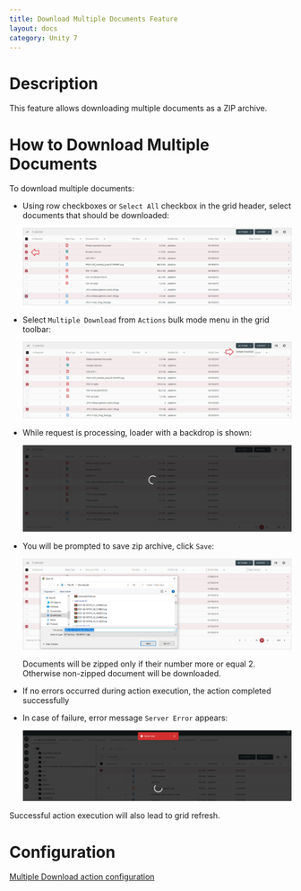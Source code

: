 ```yaml
---
title: Download Multiple Documents Feature
layout: docs
category: Unity 7
---
```

# Description

This feature allows downloading multiple documents as a ZIP archive.

# How to Download Multiple Documents

To download multiple documents:

- Using row checkboxes or `Select All` checkbox in the grid header, select documents that should be downloaded:

    ![Selected documents](multiple-document-download/images/selected-docs.png)

- Select `Multiple Download` from `Actions` bulk mode menu in the grid toolbar:

    ![Action in menu](multiple-document-download/images/action-dropdown.png)
    
- While request is processing, loader with a backdrop is shown:

    ![Request processing](multiple-document-download/images/loader-processing.png)
    
- You will be prompted to save zip archive, click `Save`:

    ![Save as prompt](multiple-document-download/images/save-as-prompt.png)
    
    Documents will be zipped only if their number more or equal 2. Otherwise non-zipped document will be downloaded.
    
- If no errors occurred during action execution, the action completed successfully
        
- In case of failure, error message `Server Error` appears:

    ![Error message displayed](multiple-document-download/images/server-error.png)

Successful action execution will also lead to grid refresh.

# Configuration

[Multiple Download action configuration](../../configuration/actions/multiple-document-download)